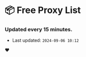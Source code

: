 # :package: Free Proxy List
### Updated every 15 minutes.

- Last updated: `2024-09-06 10:12`

:heart:
